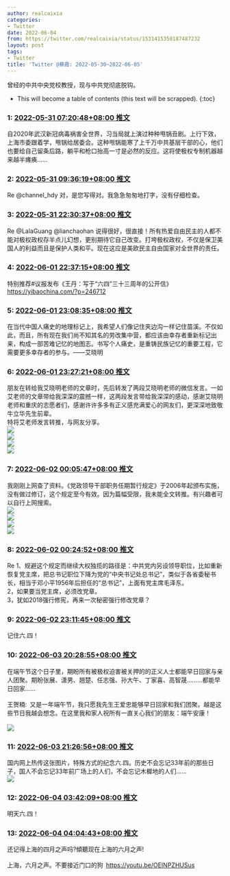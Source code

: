 ```yaml
---
author: realcaixia
categories:
- Twitter
date: 2022-06-04
from: https://twitter.com/realcaixia/status/1531415358187487232
layout: post
tags:
- Twitter
title: 'Twitter @蔡霞: 2022-05-30~2022-06-05'
---
```


曾经的中共中央党校教授，现与中共党彻底脱钩。 

* This will become a table of contents (this text will be scrapped).
{:toc}

### 1: [2022-05-31 07:20:48+08:00 推文](https://twitter.com/realcaixia/status/1531415358187487232)

自2020年武汉新冠病毒祸害全世界，习当局就上演过种种甩锅丑剧。上行下效，上海市委跟着学，甩锅给居委会。这种甩锅能寒了上千万中共基层干部的心，他们也要给自己留条后路，躺平和枪口抬高一寸是必然的反应。这将使极权专制机器越来越半瘫痪……

### 2: [2022-05-31 09:36:19+08:00 推文](https://twitter.com/realcaixia/status/1531449460835876864)

Re @channel_hdy 对，是您写得对。我急急匆匆地打字，没有仔细检查。

### 3: [2022-05-31 22:30:37+08:00 推文](https://twitter.com/realcaixia/status/1531644322818531329)

Re @LalaGuang @lianchaohan 说得很好，很直接！所有热爱自由民主的人都不能对极权政权存半点儿幻想，更别期待它自己改变。打垮极权政权，不仅是保卫美国人的利益而且是保护人类和平。现在这应是美欧民主自由国家对全世界的责任。

### 4: [2022-06-01 22:37:15+08:00 推文](https://twitter.com/realcaixia/status/1532008377949241344)

特别推荐#议报发布《王丹：写于“六四”三十三周年的公开信》 <a href="https://yibaochina.com/?p=246712" target="_blank" rel="noopener noreferrer">https://yibaochina.com/?p=246712</a>

### 5: [2022-06-01 23:08:35+08:00 推文](https://twitter.com/realcaixia/status/1532016262750011392)

在当代中国人痛史的地理标记上，我希望人们像记住夹边沟一样记住苗溪。不仅如此，而且，所有现在我们尚不知其名的劳改集中营，都应该由幸存者重新标记出来，构成一部苦难记忆的地图志。书写个人痛史，是重铸民族记忆的重要工程，它需要更多幸存者的参与。——艾晓明

### 6: [2022-06-01 23:27:21+08:00 推文](https://twitter.com/realcaixia/status/1532020986077450241)

朋友在转给我艾晓明老师的文章时，先后转发了两段艾晓明老师的微信发言。一如艾老师的文章带给我深深的震撼一样，这两段发言带给我深深的感动，感谢艾晓明老师和重庆的志愿者们，感谢许许多多有正义感充满爱心的网友们，更深深地致敬牛立华先生前辈。<br>特将艾老师发言转推，与网友分享。<br><img style="" src="https://pbs.twimg.com/media/FULU9R4WYAEBYtF?format=jpg&amp;name=orig" referrerpolicy="no-referrer"><br><img style="" src="https://pbs.twimg.com/media/FULU9gxWYAck50D?format=jpg&amp;name=orig" referrerpolicy="no-referrer"><br><img style="" src="https://pbs.twimg.com/media/FULU9qlXoAEdIQZ?format=jpg&amp;name=orig" referrerpolicy="no-referrer"><br><img style="" src="https://pbs.twimg.com/media/FULU93VWIAQL6R7?format=jpg&amp;name=orig" referrerpolicy="no-referrer">

### 7: [2022-06-02 00:05:47+08:00 推文](https://twitter.com/realcaixia/status/1532030660281516033)

我刚刚上网查了资料。《党政领导干部职务任期暂行规定》于2006年起颁布实施，没有做过修订，这个规定至今有效。因为篇幅受限，我未能全文转推。有兴趣者可以自行上网搜索。<br><img style="" src="https://pbs.twimg.com/media/FULdwQEXoAYpR2i?format=jpg&amp;name=orig" referrerpolicy="no-referrer"><br><img style="" src="https://pbs.twimg.com/media/FULdwbsXEAQ9ktS?format=jpg&amp;name=orig" referrerpolicy="no-referrer"><br><img style="" src="https://pbs.twimg.com/media/FULdwpLWAAAkeW9?format=jpg&amp;name=orig" referrerpolicy="no-referrer"><br><img style="" src="https://pbs.twimg.com/media/FULdw6tWIAAaoqt?format=jpg&amp;name=orig" referrerpolicy="no-referrer">

### 8: [2022-06-02 00:24:52+08:00 推文](https://twitter.com/realcaixia/status/1532035459521695758)

Re 1、规避这个规定而继续大权独揽的路径是：中共党内另设领导职位，比如重新恢复党主席，把总书记职位下降为党的“中央书记处总书记”，类似于各省委秘书长，相当于邓小平1956年后担任的“总书记”，上面有党主席毛泽东。<br>2，如果要当党主席，必须改党章。<br>3，犹如2018强行修宪，再来一次秘密强行修改党章？

### 9: [2022-06-02 23:11:45+08:00 推文](https://twitter.com/realcaixia/status/1532379450226225152)

记住六.四！

### 10: [2022-06-03 20:28:55+08:00 推文](https://twitter.com/realcaixia/status/1532700857816457216)

在端午节这个日子里，期盼所有被极权迫害被关押的的正义人士都能早日回家与亲人团聚。期盼张展、潇男、翘楚、任志强、孙大午、丁家喜、高智晟………都能早日回家……<br><br>王贺楠: 又是一年端午节，我只愿我先生王爱忠能够早日回家和我们团聚。越是这些节日我越会想念。在这里我和家人祝所有一直关心我们的朋友：端午安康！<br><br><img style="" src="https://pbs.twimg.com/media/FUTCIA6VUAA0eyY?format=jpg&amp;name=orig" referrerpolicy="no-referrer">

### 11: [2022-06-03 21:26:56+08:00 推文](https://twitter.com/realcaixia/status/1532715458557890563)

国内网上热传这张图片，特殊方式的纪念六.四。历史不会忘记33年前的那些日子，国人不会忘记33年前广场上的人们，不会忘记木樨地的人们……<br><img style="" src="https://pbs.twimg.com/media/FUVMlcCXwAA5VOE?format=jpg&amp;name=orig" referrerpolicy="no-referrer">

### 12: [2022-06-04 03:42:09+08:00 推文](https://twitter.com/realcaixia/status/1532809885511045121)

明天六.四！

### 13: [2022-06-04 04:04:43+08:00 推文](https://twitter.com/realcaixia/status/1532815562753347584)

还记得上海的四月之声吗?傾聽现在上海的六月之声!<br><br>上海，六月之声。不要接近门口的狗 <a href="https://youtu.be/OEINPZHUSus" target="_blank" rel="noopener noreferrer">https://youtu.be/OEINPZHUSus</a>

